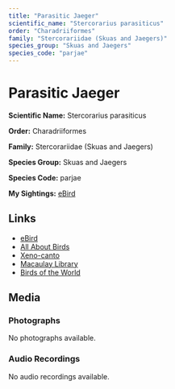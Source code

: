 ```yaml
---
title: "Parasitic Jaeger"
scientific_name: "Stercorarius parasiticus"
order: "Charadriiformes"
family: "Stercorariidae (Skuas and Jaegers)"
species_group: "Skuas and Jaegers"
species_code: "parjae"
---
```


# Parasitic Jaeger

**Scientific Name:** Stercorarius parasiticus

**Order:** Charadriiformes

**Family:** Stercorariidae (Skuas and Jaegers)

**Species Group:** Skuas and Jaegers

**Species Code:** parjae

**My Sightings:** [eBird](https://ebird.org/lifelist?r=world&time=life&spp=parjae)

## Links
* [eBird](https://ebird.org/species/parjae) 
* [All About Birds](https://www.allaboutbirds.org/guide/parjae) 
* [Xeno-canto](https://www.xeno-canto.org/species/parjae) 
* [Macaulay Library](https://search.macaulaylibrary.org/catalog?taxonCode=parjae&sort=rating_rank_desc)
* [Birds of the World](https://birdsoftheworld.org/bow/species/parjae)

## Media
### Photographs
No photographs available.

### Audio Recordings
No audio recordings available.
